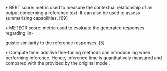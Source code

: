 • BERT score: metric used to measure the contextual relationship of an output
concerning a reference text. It can also be used to assess summarizing capabilities.
[69]

• METEOR score: metric used to evaluate the generated responses regarding lin-

guistic similarity to the reference responses. [5]

• Compute time: additive fine-tuning methods can introduce lag when performing
inference. Hence, inference time is quantitatively measured and compared with the
provided by the original model.